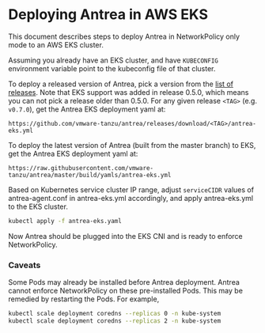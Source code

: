 # Deploying Antrea in AWS EKS

This document describes steps to deploy Antrea in NetworkPolicy only mode to an AWS EKS cluster.

Assuming you already have an EKS cluster, and have ``KUBECONFIG`` environment variable point to
the kubeconfig file of that cluster.

To deploy a released version of Antrea, pick a version from the
[list of releases](https://github.com/vmware-tanzu/antrea/releases).
Note that EKS support was added in release 0.5.0, which means you can not
pick a release older than 0.5.0. For any given release `<TAG>` (e.g. `v0.7.0`),
get the Antrea EKS deployment yaml at:
```
https://github.com/vmware-tanzu/antrea/releases/download/<TAG>/antrea-eks.yml
```

To deploy the latest version of Antrea (built from the master branch) to EKS, get the Antrea EKS
deployment yaml at:
```
https://raw.githubusercontent.com/vmware-tanzu/antrea/master/build/yamls/antrea-eks.yml
```

Based on Kubernetes service cluster IP range, adjust ``serviceCIDR`` values of antrea-agent.conf
in antrea-eks.yml accordingly, and apply antrea-eks.yml to the EKS cluster.

```bash
kubectl apply -f antrea-eks.yaml 
```
Now Antrea should be plugged into the EKS CNI and is ready to enforce NetworkPolicy.

### Caveats

Some Pods may already be installed before Antrea deployment. Antrea cannot enforce NetworkPolicy
on these pre-installed Pods. This may be remedied by restarting the Pods. For example,

```bash
kubectl scale deployment coredns --replicas 0 -n kube-system
kubectl scale deployment coredns --replicas 2 -n kube-system
```
